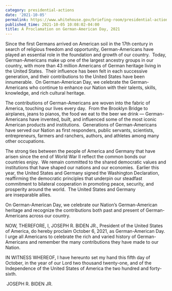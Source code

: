 ```yaml
---
category: presidential-actions
date: '2021-10-05'
permalink: https://www.whitehouse.gov/briefing-room/presidential-actions/2021/10/05/a-proclamation-on-german-american-day-2021/
published_time: 2021-10-05 10:08:02-04:00
title: A Proclamation on German-American Day, 2021
---
```

 
Since the first Germans arrived on American soil in the 17th century in
search of religious freedom and opportunity, German-Americans have
played an essential role in the foundation and growth of our country.
 Today, German-Americans make up one of the largest ancestry groups in
our country, with more than 43 million Americans of German heritage
living in the United States.  Their influence has been felt in each
successive generation, and their contributions to the United States have
been innumerable.  On German-American Day, we celebrate the
German-Americans who continue to enhance our Nation with their talents,
skills, knowledge, and rich cultural heritage. 

The contributions of German-Americans are woven into the fabric of
America, touching our lives every day.  From the Brooklyn Bridge to
airplanes, jeans to pianos, the food we eat to the beer we drink —
German-Americans have invented, built, and influenced some of the most
iconic American products and institutions.  Generations of
German-Americans have served our Nation as first responders, public
servants, scientists, entrepreneurs, farmers and ranchers, authors, and
athletes among many other occupations. 

The strong ties between the people of America and Germany that have
arisen since the end of World War II reflect the common bonds our
countries enjoy.  We remain committed to the shared democratic values
and institutions that have shaped our nations and our economies.
 Earlier this year, the United States and Germany signed the Washington
Declaration, reaffirming the democratic principles that underpin our
steadfast commitment to bilateral cooperation in promoting peace,
security, and prosperity around the world.  The United States and
Germany are inseparable allies.

On German-American Day, we celebrate our Nation’s German-American
heritage and recognize the contributions both past and present of
German-Americans across our country. 

NOW, THEREFORE, I, JOSEPH R. BIDEN JR., President of the United States
of America, do hereby proclaim October 6, 2021, as German-American Day. 
I urge all Americans to celebrate the rich and varied history of
German-Americans and remember the many contributions they have made to
our Nation.

IN WITNESS WHEREOF, I have hereunto set my hand this fifth day of
October, in the year of our Lord two thousand twenty-one, and of the
Independence of the United States of America the two hundred and
forty-sixth.

 JOSEPH R. BIDEN JR.

